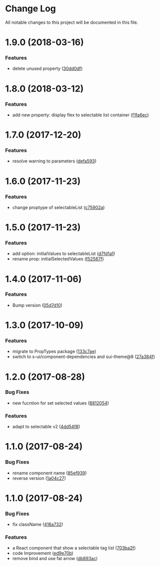 # Change Log

All notable changes to this project will be documented in this file.

<a name="1.9.0"></a>
# 1.9.0 (2018-03-16)


### Features

* delete unused property ([30dd0df](https://github.com/SUI-Components/sui-components/commit/30dd0df))



<a name="1.8.0"></a>
# 1.8.0 (2018-03-12)


### Features

* add new property: display flex to selectable list container ([f1fa6ec](https://github.com/SUI-Components/sui-components/commit/f1fa6ec))



<a name="1.7.0"></a>
# 1.7.0 (2017-12-20)


### Features

* resolve warning to parameters ([defa593](https://github.com/SUI-Components/sui-components/commit/defa593))



<a name="1.6.0"></a>
# 1.6.0 (2017-11-23)


### Features

* change proptype of selectableList ([c75902a](https://github.com/SUI-Components/sui-components/commit/c75902a))



<a name="1.5.0"></a>
# 1.5.0 (2017-11-23)


### Features

* add option: initialValues to selectableList ([d7fd1a1](https://github.com/SUI-Components/sui-components/commit/d7fd1a1))
* rename prop: initialSelectedValues ([f52587f](https://github.com/SUI-Components/sui-components/commit/f52587f))



<a name="1.4.0"></a>
# 1.4.0 (2017-11-06)


### Features

* Bump version ([05d7d10](https://github.com/SUI-Components/sui-components/commit/05d7d10))



<a name="1.3.0"></a>
# 1.3.0 (2017-10-09)


### Features

* migrate to PropTypes package ([133c7ae](https://github.com/SUI-Components/sui-components/commit/133c7ae))
* switch to s-ui/component-dependencies and sui-theme@8 ([27a384f](https://github.com/SUI-Components/sui-components/commit/27a384f))



<a name="1.2.0"></a>
# 1.2.0 (2017-08-28)


### Bug Fixes

* new fucntion for set selected values ([8812054](https://github.com/SUI-Components/sui-components/commit/8812054))


### Features

* adapt to selectable v2 ([4dd54f8](https://github.com/SUI-Components/sui-components/commit/4dd54f8))



<a name="1.1.0"></a>
# 1.1.0 (2017-08-24)


### Bug Fixes

* rename component name ([85ef939](https://github.com/SUI-Components/sui-components/commit/85ef939))
* reverse version ([1a04c27](https://github.com/SUI-Components/sui-components/commit/1a04c27))



<a name="1.1.0"></a>
# 1.1.0 (2017-08-24)


### Bug Fixes

* fix className ([418a732](https://github.com/SUI-Components/sui-components/commit/418a732))


### Features

* a React component that show a selectable tag list ([703ba2f](https://github.com/SUI-Components/sui-components/commit/703ba2f))
* code Improvement ([ed9e70b](https://github.com/SUI-Components/sui-components/commit/ed9e70b))
* remove bind and use fat arrow ([db893ac](https://github.com/SUI-Components/sui-components/commit/db893ac))



